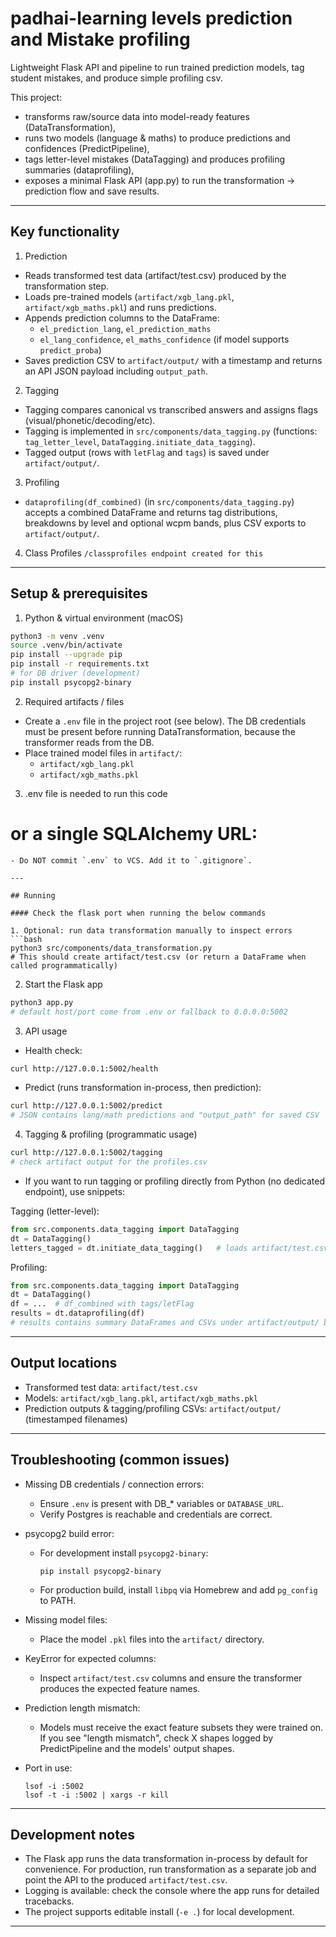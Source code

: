 # padhai-learning levels prediction and Mistake profiling

Lightweight Flask API and pipeline to run trained prediction models, tag student mistakes, and produce simple profiling csv.

This project:
- transforms raw/source data into model-ready features (DataTransformation),
- runs two models (language & maths) to produce predictions and confidences (PredictPipeline),
- tags letter-level mistakes (DataTagging) and produces profiling summaries (dataprofiling),
- exposes a minimal Flask API (app.py) to run the transformation → prediction flow and save results.

---

## Key functionality

1. Prediction
- Reads transformed test data (artifact/test.csv) produced by the transformation step.
- Loads pre-trained models (`artifact/xgb_lang.pkl`, `artifact/xgb_maths.pkl`) and runs predictions.
- Appends prediction columns to the DataFrame:
  - `el_prediction_lang`, `el_prediction_maths`
  - `el_lang_confidence`, `el_maths_confidence` (if model supports `predict_proba`)
- Saves prediction CSV to `artifact/output/` with a timestamp and returns an API JSON payload including `output_path`.

2. Tagging
- Tagging compares canonical vs transcribed answers and assigns flags (visual/phonetic/decoding/etc).
- Tagging is implemented in `src/components/data_tagging.py` (functions: `tag_letter_level`, `DataTagging.initiate_data_tagging`).
- Tagged output (rows with `letFlag` and `tags`) is saved under `artifact/output/`.

3. Profiling
- `dataprofiling(df_combined)` (in `src/components/data_tagging.py`) accepts a combined DataFrame and returns tag distributions, breakdowns by level and optional wcpm bands, plus CSV exports to `artifact/output/`.

4. Class Profiles
`/classprofiles endpoint created for this`
---

## Setup & prerequisites

1. Python & virtual environment (macOS)
```bash
python3 -m venv .venv
source .venv/bin/activate
pip install --upgrade pip
pip install -r requirements.txt
# for DB driver (development)
pip install psycopg2-binary
```

2. Required artifacts / files
- Create a `.env` file in the project root (see below). The DB credentials must be present before running DataTransformation, because the transformer reads from the DB.
- Place trained model files in `artifact/`:
  - `artifact/xgb_lang.pkl`
  - `artifact/xgb_maths.pkl`

3. .env file is needed to run this code
# or a single SQLAlchemy URL:

```
- Do NOT commit `.env` to VCS. Add it to `.gitignore`.

---

## Running

#### Check the flask port when running the below commands

1. Optional: run data transformation manually to inspect errors
```bash
python3 src/components/data_transformation.py
# This should create artifact/test.csv (or return a DataFrame when called programmatically)
```

2. Start the Flask app
```bash
python3 app.py
# default host/port come from .env or fallback to 0.0.0.0:5002
```

3. API usage
- Health check:
```bash
curl http://127.0.0.1:5002/health
```

- Predict (runs transformation in-process, then prediction):
```bash
curl http://127.0.0.1:5002/predict
# JSON contains lang/math predictions and "output_path" for saved CSV
```

4. Tagging & profiling (programmatic usage)
```bash
curl http://127.0.0.1:5002/tagging
# check artifact output for the profiles.csv
```
- If you want to run tagging or profiling directly from Python (no dedicated endpoint), use snippets:

Tagging (letter-level):
```python
from src.components.data_tagging import DataTagging
dt = DataTagging()
letters_tagged = dt.initiate_data_tagging()   # loads artifact/test.csv if not passed a df
```

Profiling:
```python
from src.components.data_tagging import DataTagging
dt = DataTagging()
df = ...  # df_combined with tags/letFlag
results = dt.dataprofiling(df)
# results contains summary DataFrames and CSVs under artifact/output/ by default
```

---

## Output locations
- Transformed test data: `artifact/test.csv`
- Models: `artifact/xgb_lang.pkl`, `artifact/xgb_maths.pkl`
- Prediction outputs & tagging/profiling CSVs: `artifact/output/` (timestamped filenames)

---

## Troubleshooting (common issues)

- Missing DB credentials / connection errors:
  - Ensure `.env` is present with DB_* variables or `DATABASE_URL`.
  - Verify Postgres is reachable and credentials are correct.

- psycopg2 build error:
  - For development install `psycopg2-binary`:
    ```
    pip install psycopg2-binary
    ```
  - For production build, install `libpq` via Homebrew and add `pg_config` to PATH.

- Missing model files:
  - Place the model `.pkl` files into the `artifact/` directory.

- KeyError for expected columns:
  - Inspect `artifact/test.csv` columns and ensure the transformer produces the expected feature names.

- Prediction length mismatch:
  - Models must receive the exact feature subsets they were trained on. If you see "length mismatch", check X shapes logged by PredictPipeline and the models' output shapes.

- Port in use:
  ```
  lsof -i :5002
  lsof -t -i :5002 | xargs -r kill
  ```

---

## Development notes
- The Flask app runs the data transformation in-process by default for convenience. For production, run transformation as a separate job and point the API to the produced `artifact/test.csv`.
- Logging is available: check the console where the app runs for detailed tracebacks.
- The project supports editable install (`-e .`) for local development.

---

